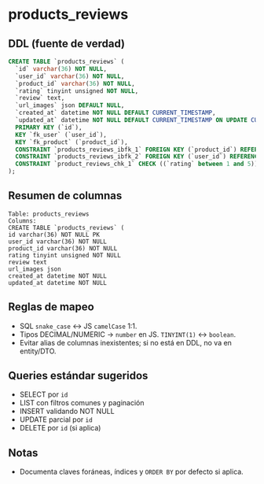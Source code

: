 # products_reviews

## DDL (fuente de verdad)

```sql
CREATE TABLE `products_reviews` (
  `id` varchar(36) NOT NULL,
  `user_id` varchar(36) NOT NULL,
  `product_id` varchar(36) NOT NULL,
  `rating` tinyint unsigned NOT NULL,
  `review` text,
  `url_images` json DEFAULT NULL,
  `created_at` datetime NOT NULL DEFAULT CURRENT_TIMESTAMP,
  `updated_at` datetime NOT NULL DEFAULT CURRENT_TIMESTAMP ON UPDATE CURRENT_TIMESTAMP,
  PRIMARY KEY (`id`),
  KEY `fk_user` (`user_id`),
  KEY `fk_product` (`product_id`),
  CONSTRAINT `products_reviews_ibfk_1` FOREIGN KEY (`product_id`) REFERENCES `products` (`id`),
  CONSTRAINT `products_reviews_ibfk_2` FOREIGN KEY (`user_id`) REFERENCES `users` (`id`),
  CONSTRAINT `product_reviews_chk_1` CHECK ((`rating` between 1 and 5))
);
```

## Resumen de columnas

```
Table: products_reviews
Columns:
CREATE TABLE `products_reviews` (
id varchar(36) NOT NULL PK
user_id varchar(36) NOT NULL
product_id varchar(36) NOT NULL
rating tinyint unsigned NOT NULL
review text
url_images json
created_at datetime NOT NULL
updated_at datetime NOT NULL
```

## Reglas de mapeo

- SQL `snake_case` ↔ JS `camelCase` 1:1.
- Tipos DECIMAL/NUMERIC → `number` en JS. `TINYINT(1)` ↔ `boolean`.
- Evitar alias de columnas inexistentes; si no está en DDL, no va en entity/DTO.

## Queries estándar sugeridos

- SELECT por `id`
- LIST con filtros comunes y paginación
- INSERT validando NOT NULL
- UPDATE parcial por `id`
- DELETE por `id` (si aplica)

## Notas

- Documenta claves foráneas, índices y `ORDER BY` por defecto si aplica.
